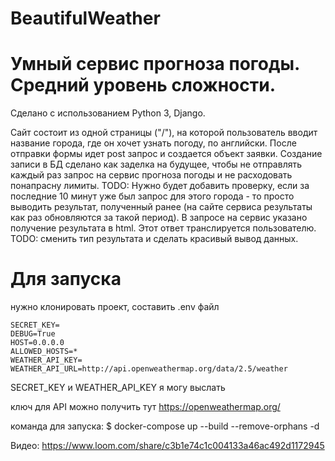 # BeautifulWeather
# Умный сервис прогноза погоды. Средний уровень сложности.

Сделано с использованием Python 3, Django.

Сайт состоит из одной страницы ("/"), на которой пользователь вводит название города, где он хочет узнать погоду, по английски. 
После отправки формы идет post запрос и создается объект заявки. Создание записи в БД сделано как заделка на будущее, чтобы не отправлять каждый раз запрос на сервис прогноза погоды и не расходовать понапрасну лимиты. 
TODO: Нужно будет добавить проверку, если за последние 10 минут уже был запрос для этого города - то просто выводить результат, полученный ранее (на сайте сервиса результаты как раз обновляются за такой период). 
В запросе на сервис указано получение результата в html. Этот ответ транслируется пользователю.
TODO: сменить тип результата и сделать красивый вывод данных.

# Для запуска 
нужно клонировать проект, составить .env файл
```
SECRET_KEY=
DEBUG=True
HOST=0.0.0.0
ALLOWED_HOSTS=*
WEATHER_API_KEY=
WEATHER_API_URL=http://api.openweathermap.org/data/2.5/weather
```
SECRET_KEY и WEATHER_API_KEY я могу выслать

ключ для API можно получить тут https://openweathermap.org/

команда для запуска:
$ docker-compose up --build --remove-orphans -d

Видео: https://www.loom.com/share/c3b1e74c1c004133a46ac492d1172945
